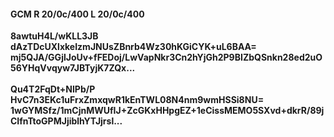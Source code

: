 #### GCM R 20/0c/400 L 20/0c/400
**8awtuH4L/wKLL3JB**<br/>**dAzTDcUXlxkeIzmJNUsZBnrb4Wz30hKGiCYK+uL6BAA=**<br/>**mj5QJA/GGjlJoUv+fFEDoj/LwVapNkr3Cn2hYjGh2P9BIZbQSnkn28ed2uO56YHqVvqyw7JBTyjK7ZQx...**<br/><br/>
**Qu4T2FqDt+NlPb/P**<br/>**HvC7n3EKc1uFrxZmxqwR1kEnTWL08N4nm9wmHSSi8NU=**<br/>**1wGYMSfz/1mCjnMWUfIJ+ZcGKxHHpgEZ+1eCissMEMO5SXvd+dkrR/89jCIfnTtoGPMJjiblhYTJjrsl...**